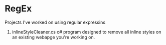 RegEx
=====

Projects I've worked on using regular expressins

1) inlineStyleCleaner.cs 
    c# program designed to remove all inline styles on an existing webapge you're working on. 
